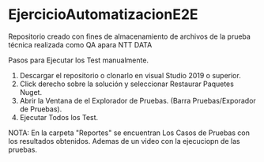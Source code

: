# EjercicioAutomatizacionE2E
Repositorio creado con fines de almacenamiento de archivos de la prueba técnica realizada como QA apara NTT DATA

Pasos para Ejecutar los Test manualmente.
1) Descargar el repositorio o clonarlo en visual Studio 2019 o superior.
2) Click derecho sobre la solución y seleccionar Restaurar Paquetes Nuget.
3) Abrir la Ventana de el Explorador de Pruebas. (Barra Pruebas/Exporador de Pruebas).
4) Ejecutar Todos los Test.


NOTA:
En la carpeta "Reportes" se encuentran Los Casos de Pruebas con los resultados obtenidos.
Ademas de un video con la ejecuciopn de las pruebas.

